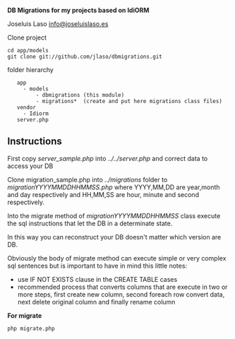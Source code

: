 **DB Migrations for my projects based on IdiORM**

Joseluis Laso <info@joseluislaso.es>

Clone project
```
cd app/models
git clone git://github.com/jlaso/dbmigrations.git

```
folder hierarchy
```
   app
     - models
         - dbmigrations (this module)
         - migrations*  (create and put here migrations class files)
   vendor
     - Idiorm
   server.php

```

## Instructions

First copy _server_sample.php_ into _../../server.php_ and correct data to access your DB


Clone migration_sample.php into _../migrations_ folder to _migrationYYYYMMDDHHMMSS.php_ where
YYYY,MM,DD are year,month and day respectively and HH,MM,SS are hour, minute and second
respectively.

Into the migrate method of _migrationYYYYMMDDHHMMSS_ class execute the sql instructions that
let the DB in a determinate state.

In this way you can reconstruct your DB doesn't matter which version are DB.

Obviously the body of migrate method can execute simple or very complex sql sentences but
is important to have in mind this little notes:

- use IF NOT EXISTS clause in the CREATE TABLE cases
- recommended process that converts columns that are execute in two or more
steps, first create new column, second foreach row convert data, next delete original column and
finally rename column


**For migrate**


```
php migrate.php

```

